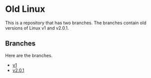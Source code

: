 # Old Linux
This is a repository that has two branches. The branches contain old versions of Linux v1 and v2.0.1.

## Branches
Here are the branches.
- [v1](https://github.com/awesomelewis2007/old_linux/tree/v1.0)
- [v2.0.1](https://github.com/awesomelewis2007/old_linux/tree/v2.0.1)
